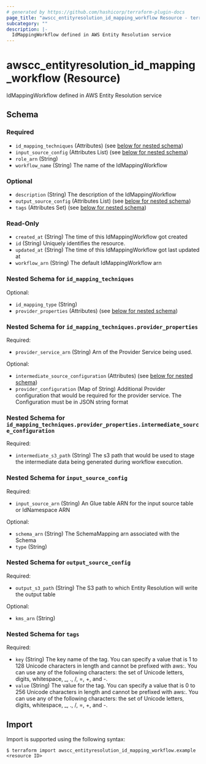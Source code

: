 ```yaml
---
# generated by https://github.com/hashicorp/terraform-plugin-docs
page_title: "awscc_entityresolution_id_mapping_workflow Resource - terraform-provider-awscc"
subcategory: ""
description: |-
  IdMappingWorkflow defined in AWS Entity Resolution service
---
```


# awscc_entityresolution_id_mapping_workflow (Resource)

IdMappingWorkflow defined in AWS Entity Resolution service



<!-- schema generated by tfplugindocs -->
## Schema

### Required

- `id_mapping_techniques` (Attributes) (see [below for nested schema](#nestedatt--id_mapping_techniques))
- `input_source_config` (Attributes List) (see [below for nested schema](#nestedatt--input_source_config))
- `role_arn` (String)
- `workflow_name` (String) The name of the IdMappingWorkflow

### Optional

- `description` (String) The description of the IdMappingWorkflow
- `output_source_config` (Attributes List) (see [below for nested schema](#nestedatt--output_source_config))
- `tags` (Attributes Set) (see [below for nested schema](#nestedatt--tags))

### Read-Only

- `created_at` (String) The time of this IdMappingWorkflow got created
- `id` (String) Uniquely identifies the resource.
- `updated_at` (String) The time of this IdMappingWorkflow got last updated at
- `workflow_arn` (String) The default IdMappingWorkflow arn

<a id="nestedatt--id_mapping_techniques"></a>
### Nested Schema for `id_mapping_techniques`

Optional:

- `id_mapping_type` (String)
- `provider_properties` (Attributes) (see [below for nested schema](#nestedatt--id_mapping_techniques--provider_properties))

<a id="nestedatt--id_mapping_techniques--provider_properties"></a>
### Nested Schema for `id_mapping_techniques.provider_properties`

Required:

- `provider_service_arn` (String) Arn of the Provider Service being used.

Optional:

- `intermediate_source_configuration` (Attributes) (see [below for nested schema](#nestedatt--id_mapping_techniques--provider_properties--intermediate_source_configuration))
- `provider_configuration` (Map of String) Additional Provider configuration that would be required for the provider service. The Configuration must be in JSON string format

<a id="nestedatt--id_mapping_techniques--provider_properties--intermediate_source_configuration"></a>
### Nested Schema for `id_mapping_techniques.provider_properties.intermediate_source_configuration`

Required:

- `intermediate_s3_path` (String) The s3 path that would be used to stage the intermediate data being generated during workflow execution.




<a id="nestedatt--input_source_config"></a>
### Nested Schema for `input_source_config`

Required:

- `input_source_arn` (String) An Glue table ARN for the input source table or IdNamespace ARN

Optional:

- `schema_arn` (String) The SchemaMapping arn associated with the Schema
- `type` (String)


<a id="nestedatt--output_source_config"></a>
### Nested Schema for `output_source_config`

Required:

- `output_s3_path` (String) The S3 path to which Entity Resolution will write the output table

Optional:

- `kms_arn` (String)


<a id="nestedatt--tags"></a>
### Nested Schema for `tags`

Required:

- `key` (String) The key name of the tag. You can specify a value that is 1 to 128 Unicode characters in length and cannot be prefixed with aws:. You can use any of the following characters: the set of Unicode letters, digits, whitespace, _, ., /, =, +, and -.
- `value` (String) The value for the tag. You can specify a value that is 0 to 256 Unicode characters in length and cannot be prefixed with aws:. You can use any of the following characters: the set of Unicode letters, digits, whitespace, _, ., /, =, +, and -.

## Import

Import is supported using the following syntax:

```shell
$ terraform import awscc_entityresolution_id_mapping_workflow.example <resource ID>
```
